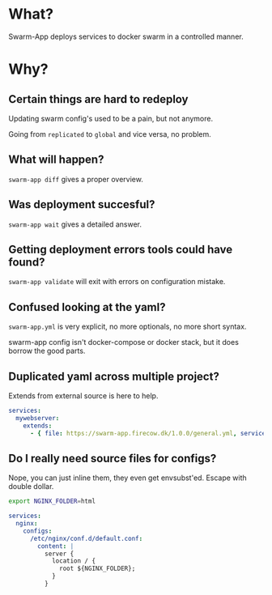 # What?
Swarm-App deploys services to docker swarm in a controlled manner.

# Why?

## Certain things are hard to redeploy 

Updating swarm config's used to be a pain, but not anymore.

Going from `replicated` to `global` and vice versa, no problem.

## What will happen?
`swarm-app diff` gives a proper overview.

## Was deployment succesful?
`swarm-app wait` gives a detailed answer.

## Getting deployment errors tools could have found?
`swarm-app validate` will exit with errors on configuration mistake.

## Confused looking at the yaml?
`swarm-app.yml` is very explicit, no more optionals, no more short syntax.

swarm-app config isn't docker-compose or docker stack, but it does borrow the good parts.

## Duplicated yaml across multiple project?
Extends from external source is here to help.
```yml
services:
  mywebserver:
    extends: 
      - { file: https://swarm-app.firecow.dk/1.0.0/general.yml, service: nginx }
```

## Do I really need source files for configs?
Nope, you can just inline them, they even get envsubst'ed.
Escape with double dollar.
```sh
export NGINX_FOLDER=html
```

```yml
services:
  nginx:
    configs:
      /etc/nginx/conf.d/default.conf:
        content: |
          server {
            location / {
              root ${NGINX_FOLDER};
            }
          }
```

